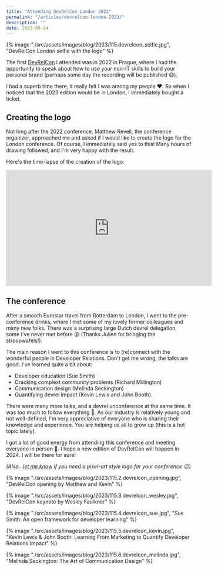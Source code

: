 ```yaml
---
title: "Attending DevRelCon London 2023"
permalink: "/articles/devrelcon-london-2023/"
description: ""
date: 2023-09-14
---
```


{% image "./src/assets/images/blog/2023/115.devrelcon_selfie.jpg", "DevRelCon London selfie with the logo" %}

The first [DevRelCon](https://developerrelations.com/devrelcon) I attended was in 2022 in Prague, where I had the opportunity to speak about how to use your non-IT skills to build your personal brand (perhaps some day the recording will be published 😅).

I had a superb time there, it really felt I was among my people ❤️. So when I noticed that the 2023 edition would be in London, I immediately bought a ticket.

## Creating the logo

Not long after the 2022 conference, Matthew Revell, the conference organizer, approached me and asked if I would like to create the logo for the London conference. Of course, I immediately said yes to this!
Many hours of drawing followed, and I'm very happy with the result.

Here's the time-lapse of the creation of the logo:

<iframe width="560" height="315" src="https://www.youtube.com/embed/kCJT1eoR8U8?si=P3LJ4dYmAI959z3o" title="YouTube video player" frameborder="0" allow="accelerometer; autoplay; clipboard-write; encrypted-media; gyroscope; picture-in-picture; web-share" allowfullscreen></iframe>

## The conference

After a smooth Eurostar travel from Rotterdam to London, I went to the pre-conference drinks, where I met some of my lovely former colleagues and many new folks.
There was a surprising large Dutch devrel delegation, some I've never met before 😲 (Thanks Julien for bringing the stroopwafels!).

The main reason I went to this conference is to (re)connect with the wonderful people in Developer Relations.
Don't get me wrong, the talks are good. I've learned quite a bit about:

- Developer education (Sue Smith)
- Cracking complext community problems (Richard Millington)
- Communication design (Melinda Seckington)
- Quantifying devrel impact (Kevin Lewis and John Booth).

There were many more talks, and a devrel unconference at the same time. It was too much to follow everything 🤯.
As our industry is relatively young and not well-defined, I'm very appreciative of everyone who is sharing their knowledge and experience. You are helping us all to grow up (this is a hot topic lately).

I got a lot of good energy from attending this conference and meeting everyone in person 🤗. I hope a new edition of DevRelCon will happen in 2024. I will be there for sure!

_(Also...[let me know](https://ko-fi.com/marcduiker/commissions) if you need a pixel-art style logo for your conference 😉)_

{% image "./src/assets/images/blog/2023/115.2.devrelcon_opening.jpg", "DevRelCon opening by Matthew and Kevin" %}

{% image "./src/assets/images/blog/2023/115.3.devrelcon_wesley.jpg", "DevRelCon keynote by Wesley Faulkner" %}

{% image "./src/assets/images/blog/2023/115.4.devrelcon_sue.jpg", "Sue Smith: An open framework for developer learning" %}

{% image "./src/assets/images/blog/2023/115.5.devrelcon_kevin.jpg", "Kevin Lewis & John Booth: Learning From Marketing to Quantify Developer Relations Impact" %}

{% image "./src/assets/images/blog/2023/115.6.devrelcon_melinda.jpg", "Melinda Seckington: The Art of Communication Design" %}